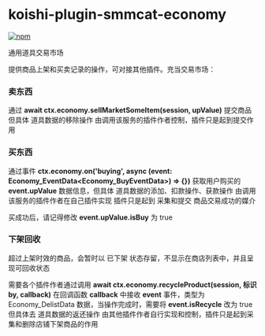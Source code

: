 # koishi-plugin-smmcat-economy

[![npm](https://img.shields.io/npm/v/koishi-plugin-smmcat-economy?style=flat-square)](https://www.npmjs.com/package/koishi-plugin-smmcat-economy)

通用道具交易市场

提供商品上架和买卖记录的操作，可对接其他插件。充当交易市场：

### 卖东西
通过 **await ctx.economy.sellMarketSomeItem(session, upValue)** 提交商品 
但具体 道具数据的移除操作 由调用该服务的插件作者控制，插件只是起到提交作用

### 买东西
通过事件 **ctx.economy.on('buying', async (event: Economy_EventData<Economy_BuyEventData>) => {})** 
获取用户购买的 **event.upValue** 数据信息，但具体 道具数据的添加、扣款操作、获款操作 由调用该服务的插件作者在自己插件实现
插件只是起到 采集和提交 商品交易成功的媒介

买成功后，请记得修改 **event.upValue.isBuy** 为 true

### 下架回收
超过上架时效的商品，会暂时以 已下架 状态存留，不显示在商店列表中，并且呈现可回收状态

需要各个插件作者通过调用 **await ctx.economy.recycleProduct(session, 标识by, callback)**
在回调函数 **callback** 中接收 **event** 事件，类型为 Economy_DelistData 数据，当操作完成时，需要将 **event.isRecycle** 改为 true
但具体去 道具数据的返还操作 由其他插件作者自行实现和控制，插件只是起到采集和删除店铺下架商品的作用